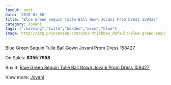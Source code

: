 ```yaml
---
layout: post
date: '2018-01-06'
title: "Blue Green Sequin Tulle Ball Gown Jovani Prom Dress 158427"
category: Jovani
tags: ["charming","tulle","beaded","prom","blue"]
image: http://img.princessan.com/8303-thickbox_default/blue-green-sequin-tulle-ball-gown-jovani-prom-dress-158427.jpg
---
```

Blue Green Sequin Tulle Ball Gown Jovani Prom Dress 158427

On Sales: **$355.7958**
<a href="https://www.princessan.com/en/jovani/3663-blue-green-sequin-tulle-ball-gown-jovani-prom-dress-158427.html"><amp-img layout="responsive" width="600" height="600" src="//img.princessan.com/8303-thickbox_default/blue-green-sequin-tulle-ball-gown-jovani-prom-dress-158427.jpg" alt="Blue Green Sequin Tulle Ball Gown Jovani Prom Dress 158427 0" /></a>
<a href="https://www.princessan.com/en/jovani/3663-blue-green-sequin-tulle-ball-gown-jovani-prom-dress-158427.html"><amp-img layout="responsive" width="600" height="600" src="//img.princessan.com/8304-thickbox_default/blue-green-sequin-tulle-ball-gown-jovani-prom-dress-158427.jpg" alt="Blue Green Sequin Tulle Ball Gown Jovani Prom Dress 158427 1" /></a>

Buy it: [Blue Green Sequin Tulle Ball Gown Jovani Prom Dress 158427](https://www.princessan.com/en/jovani/3663-blue-green-sequin-tulle-ball-gown-jovani-prom-dress-158427.html "Blue Green Sequin Tulle Ball Gown Jovani Prom Dress 158427")

View more: [Jovani](https://www.princessan.com/en/26-jovani "Jovani")